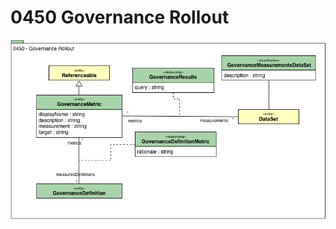 <!-- SPDX-License-Identifier: CC-BY-4.0 -->
<!-- Copyright Contributors to the Egeria project. -->

# 0450 Governance Rollout

![UML](0450-Governance-Rollout.png)